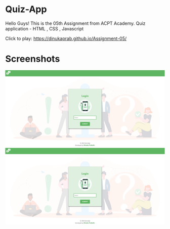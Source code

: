 # Quiz-App
Hello Guys! This is the 05th Assignment from ACPT Academy.
Quiz application - HTML , CSS , Javascript

Click to play: https://dinukaprab.github.io/Assignment-05/


<h1>Screenshots</h1>

<img src="./asset/ss_1.png"/>
<img src="./asset/ss_1.png"/>